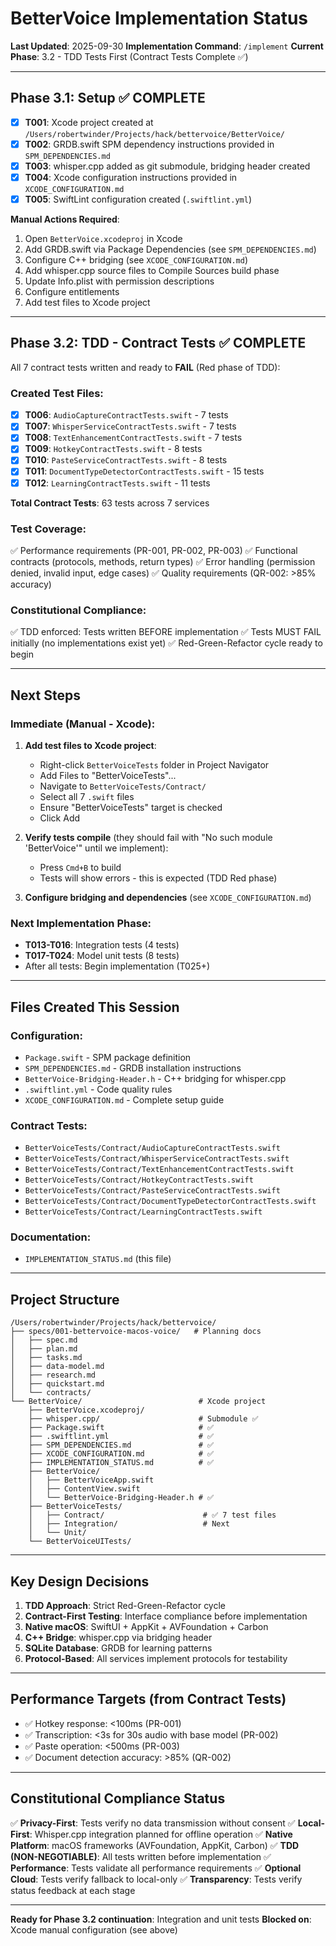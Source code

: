 # BetterVoice Implementation Status

**Last Updated**: 2025-09-30
**Implementation Command**: `/implement`
**Current Phase**: 3.2 - TDD Tests First (Contract Tests Complete ✅)

---

## Phase 3.1: Setup ✅ COMPLETE

- [x] **T001**: Xcode project created at `/Users/robertwinder/Projects/hack/bettervoice/BetterVoice/`
- [x] **T002**: GRDB.swift SPM dependency instructions provided in `SPM_DEPENDENCIES.md`
- [x] **T003**: whisper.cpp added as git submodule, bridging header created
- [x] **T004**: Xcode configuration instructions provided in `XCODE_CONFIGURATION.md`
- [x] **T005**: SwiftLint configuration created (`.swiftlint.yml`)

**Manual Actions Required**:
1. Open `BetterVoice.xcodeproj` in Xcode
2. Add GRDB.swift via Package Dependencies (see `SPM_DEPENDENCIES.md`)
3. Configure C++ bridging (see `XCODE_CONFIGURATION.md`)
4. Add whisper.cpp source files to Compile Sources build phase
5. Update Info.plist with permission descriptions
6. Configure entitlements
7. Add test files to Xcode project

---

## Phase 3.2: TDD - Contract Tests ✅ COMPLETE

All 7 contract tests written and ready to **FAIL** (Red phase of TDD):

### Created Test Files:
- [x] **T006**: `AudioCaptureContractTests.swift` - 7 tests
- [x] **T007**: `WhisperServiceContractTests.swift` - 7 tests
- [x] **T008**: `TextEnhancementContractTests.swift` - 7 tests
- [x] **T009**: `HotkeyContractTests.swift` - 8 tests
- [x] **T010**: `PasteServiceContractTests.swift` - 8 tests
- [x] **T011**: `DocumentTypeDetectorContractTests.swift` - 15 tests
- [x] **T012**: `LearningContractTests.swift` - 11 tests

**Total Contract Tests**: 63 tests across 7 services

### Test Coverage:
✅ Performance requirements (PR-001, PR-002, PR-003)
✅ Functional contracts (protocols, methods, return types)
✅ Error handling (permission denied, invalid input, edge cases)
✅ Quality requirements (QR-002: >85% accuracy)

### Constitutional Compliance:
✅ TDD enforced: Tests written BEFORE implementation
✅ Tests MUST FAIL initially (no implementations exist yet)
✅ Red-Green-Refactor cycle ready to begin

---

## Next Steps

### Immediate (Manual - Xcode):
1. **Add test files to Xcode project**:
   - Right-click `BetterVoiceTests` folder in Project Navigator
   - Add Files to "BetterVoiceTests"...
   - Navigate to `BetterVoiceTests/Contract/`
   - Select all 7 `.swift` files
   - Ensure "BetterVoiceTests" target is checked
   - Click Add

2. **Verify tests compile** (they should fail with "No such module 'BetterVoice'" until we implement):
   - Press `Cmd+B` to build
   - Tests will show errors - this is expected (TDD Red phase)

3. **Configure bridging and dependencies** (see `XCODE_CONFIGURATION.md`)

### Next Implementation Phase:
- **T013-T016**: Integration tests (4 tests)
- **T017-T024**: Model unit tests (8 tests)
- After all tests: Begin implementation (T025+)

---

## Files Created This Session

### Configuration:
- `Package.swift` - SPM package definition
- `SPM_DEPENDENCIES.md` - GRDB installation instructions
- `BetterVoice-Bridging-Header.h` - C++ bridging for whisper.cpp
- `.swiftlint.yml` - Code quality rules
- `XCODE_CONFIGURATION.md` - Complete setup guide

### Contract Tests:
- `BetterVoiceTests/Contract/AudioCaptureContractTests.swift`
- `BetterVoiceTests/Contract/WhisperServiceContractTests.swift`
- `BetterVoiceTests/Contract/TextEnhancementContractTests.swift`
- `BetterVoiceTests/Contract/HotkeyContractTests.swift`
- `BetterVoiceTests/Contract/PasteServiceContractTests.swift`
- `BetterVoiceTests/Contract/DocumentTypeDetectorContractTests.swift`
- `BetterVoiceTests/Contract/LearningContractTests.swift`

### Documentation:
- `IMPLEMENTATION_STATUS.md` (this file)

---

## Project Structure

```
/Users/robertwinder/Projects/hack/bettervoice/
├── specs/001-bettervoice-macos-voice/   # Planning docs
│   ├── spec.md
│   ├── plan.md
│   ├── tasks.md
│   ├── data-model.md
│   ├── research.md
│   ├── quickstart.md
│   └── contracts/
└── BetterVoice/                          # Xcode project
    ├── BetterVoice.xcodeproj/
    ├── whisper.cpp/                      # Submodule ✅
    ├── Package.swift                     # ✅
    ├── .swiftlint.yml                    # ✅
    ├── SPM_DEPENDENCIES.md               # ✅
    ├── XCODE_CONFIGURATION.md            # ✅
    ├── IMPLEMENTATION_STATUS.md          # ✅
    ├── BetterVoice/
    │   ├── BetterVoiceApp.swift
    │   ├── ContentView.swift
    │   └── BetterVoice-Bridging-Header.h # ✅
    ├── BetterVoiceTests/
    │   ├── Contract/                      # ✅ 7 test files
    │   ├── Integration/                   # Next
    │   └── Unit/
    └── BetterVoiceUITests/
```

---

## Key Design Decisions

1. **TDD Approach**: Strict Red-Green-Refactor cycle
2. **Contract-First Testing**: Interface compliance before implementation
3. **Native macOS**: SwiftUI + AppKit + AVFoundation + Carbon
4. **C++ Bridge**: whisper.cpp via bridging header
5. **SQLite Database**: GRDB for learning patterns
6. **Protocol-Based**: All services implement protocols for testability

---

## Performance Targets (from Contract Tests)

- ✅ Hotkey response: <100ms (PR-001)
- ✅ Transcription: <3s for 30s audio with base model (PR-002)
- ✅ Paste operation: <500ms (PR-003)
- ✅ Document detection accuracy: >85% (QR-002)

---

## Constitutional Compliance Status

✅ **Privacy-First**: Tests verify no data transmission without consent
✅ **Local-First**: Whisper.cpp integration planned for offline operation
✅ **Native Platform**: macOS frameworks (AVFoundation, AppKit, Carbon)
✅ **TDD (NON-NEGOTIABLE)**: All tests written before implementation
✅ **Performance**: Tests validate all performance requirements
✅ **Optional Cloud**: Tests verify fallback to local-only
✅ **Transparency**: Tests verify status feedback at each stage

---

**Ready for Phase 3.2 continuation**: Integration and unit tests
**Blocked on**: Xcode manual configuration (see above)
